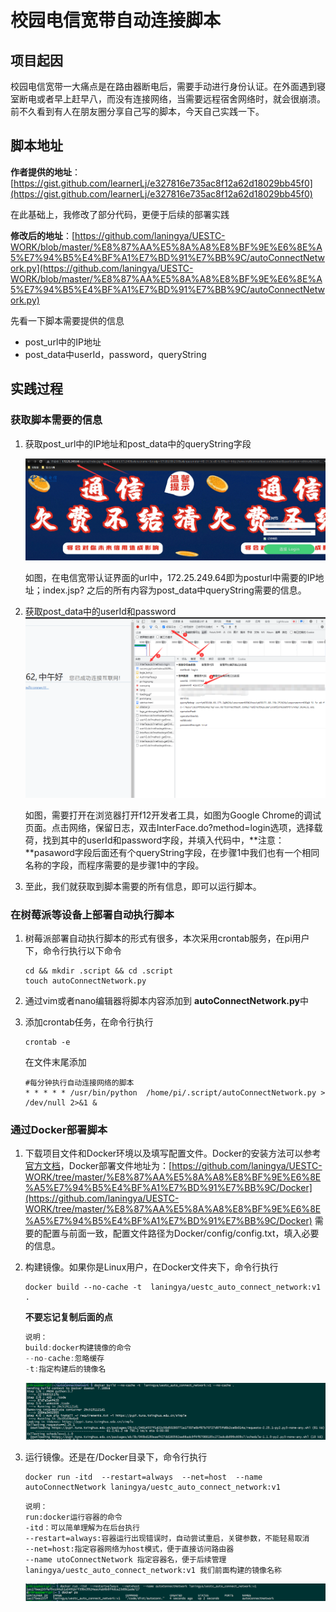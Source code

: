 # 校园电信宽带自动连接脚本

## 项目起因

校园电信宽带一大痛点是在路由器断电后，需要手动进行身份认证。在外面遇到寝室断电或者早上赶早八，而没有连接网络，当需要远程宿舍网络时，就会很崩溃。前不久看到有人在朋友圈分享自己写的脚本，今天自己实践一下。

## 脚本地址

**作者提供的地址**：[https://gist.github.com/learnerLj/e327816e735ac8f12a62d18029bb45f0](https://gist.github.com/learnerLj/e327816e735ac8f12a62d18029bb45f0)

在此基础上，我修改了部分代码，更便于后续的部署实践

**修改后的地址**：[https://github.com/laningya/UESTC-WORK/blob/master/%E8%87%AA%E5%8A%A8%E8%BF%9E%E6%8E%A5%E7%94%B5%E4%BF%A1%E7%BD%91%E7%BB%9C/autoConnectNetwork.py](https://github.com/laningya/UESTC-WORK/blob/master/%E8%87%AA%E5%8A%A8%E8%BF%9E%E6%8E%A5%E7%94%B5%E4%BF%A1%E7%BD%91%E7%BB%9C/autoConnectNetwork.py)

先看一下脚本需要提供的信息

- post_url中的IP地址
- post_data中userId，password，queryString

## 实践过程

### 获取脚本需要的信息

1. 获取post_url中的IP地址和post_data中的queryString字段

   ![](images/1.png)

   如图，在电信宽带认证界面的url中，172.25.249.64即为posturl中需要的IP地址；index.jsp? 之后的所有内容为post_data中queryString需要的信息。

2. 获取post_data中的userId和password
   ![](images/2.png)

   如图，需要打开在浏览器打开f12开发者工具，如图为Google  Chrome的调试页面。点击网络，保留日志，双击InterFace.do?method=login选项，选择载荷，找到其中的userId和password字段，并填入代码中，**注意：**pasaword字段后面还有个queryString字段，在步骤1中我们也有一个相同名称的字段，而程序需要的是步骤1中的字段。

3. 至此，我们就获取到脚本需要的所有信息，即可以运行脚本。

### 在树莓派等设备上部署自动执行脚本

1. 树莓派部署自动执行脚本的形式有很多，本次采用crontab服务，在pi用户下，命令行执行以下命令

   ```shell
   cd && mkdir .script && cd .script
   touch autoConnectNetwork.py
   ```

2. 通过vim或者nano编辑器将脚本内容添加到 **autoConnectNetwork.py**中

3. 添加crontab任务，在命令行执行

   ```shell
   crontab -e
   ```

   在文件末尾添加

   ```shell
   #每分钟执行自动连接网络的脚本
   * * * * * /usr/bin/python  /home/pi/.script/autoConnectNetwork.py > /dev/null 2>&1 &
   ```

### 通过Docker部署脚本

1. 下载项目文件和Docker环境以及填写配置文件。Docker的安装方法可以参考[官方文档](https://docs.docker.com/engine/install/)，Docker部署文件地址为：[https://github.com/laningya/UESTC-WORK/tree/master/%E8%87%AA%E5%8A%A8%E8%BF%9E%E6%8E%A5%E7%94%B5%E4%BF%A1%E7%BD%91%E7%BB%9C/Docker](https://github.com/laningya/UESTC-WORK/tree/master/%E8%87%AA%E5%8A%A8%E8%BF%9E%E6%8E%A5%E7%94%B5%E4%BF%A1%E7%BD%91%E7%BB%9C/Docker) 需要的配置与前面一致，配置文件路径为Docker/config/config.txt，填入必要的信息。

2. 构建镜像。如果你是Linux用户，在Docker文件夹下，命令行执行

   ```shell
   docker build --no-cache -t  laningya/uestc_auto_connect_network:v1 .
   ```

   **不要忘记复制后面的点**
   
   ```c++
   说明：
   build:docker构建镜像的命令
   --no-cache:忽略缓存
   -t:指定构建后的镜像名
   ```
   
   ![](images/docker_build.png)
   
3. 运行镜像。还是在/Docker目录下，命令行执行

   ```shell
   docker run -itd  --restart=always  --net=host  --name autoConnectNetwork laningya/uestc_auto_connect_network:v1
   ```

   ```shell
   说明：
   run:docker运行容器的命令
   -itd：可以简单理解为在后台执行
   --restart=always:容器运行出现错误时，自动尝试重启，关键参数，不能轻易取消
   --net=host:指定容器网络为host模式，便于直接访问路由器
   --name utoConnectNetwork 指定容器名，便于后续管理
   laningya/uestc_auto_connect_network:v1 我们前面构建的镜像名称
   ```
   
   ![](images/docker_run_ps.png)
